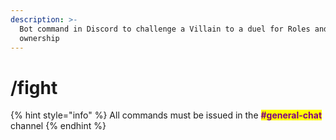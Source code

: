 ```yaml
---
description: >-
  Bot command in Discord to challenge a Villain to a duel for Roles and NFT
  ownership
---
```


# /fight

{% hint style="info" %}
All commands must be issued in the <mark style="color:purple;">**#general-chat**</mark> channel
{% endhint %}
